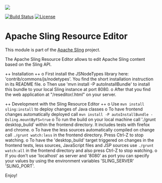 [<img src="https://sling.apache.org/res/logos/sling.png"/>](https://sling.apache.org)

 [![Build Status](https://builds.apache.org/buildStatus/icon?job=Sling/sling-org-apache-sling-resource-editor/master)](https://builds.apache.org/job/Sling/job/sling-org-apache-sling-resource-editor/job/master) [![License](https://img.shields.io/badge/License-Apache%202.0-blue.svg)](https://www.apache.org/licenses/LICENSE-2.0)

# Apache Sling Resource Editor

This module is part of the [Apache Sling](https://sling.apache.org) project.

The Apache Sling Resource Editor allows to edit Apache Sling content based on the Sling API. 

++ Installation ++
o First install the JSNodeTypes library here: 'contrib/commons/js/nodetypes'. You find the short installation instruction in its README file.
o Then use 'mvn install -P autoInstallBundle' to install this bundle to your local Sling instance at port 8080. 
o After that you find the web application at "/reseditor/.html" on your server.

++ Development with the Sling Resource Editor ++
o Use `mvn install sling:install` to deploy changes of Java classes
o To have frontend changes automatically deployed call `mvn install -P autoInstallBundle -Dsling.mountByFS=true`
o To run the build on your local machine call './grunt desktop_build' within the frontend directory. It includes tests with firefox and chrome.
o To have the less sources automatically compiled on change call `./grunt watch:less` in the frontend directory. Press Ctrl-Z to stop watching.
o To have the 'desktop_build' target triggered on changes in the frontend tests, less sources, JavaScript files and JSP sources use `./grunt watch:all` in the frontend directory and also press Ctrl-Z to stop watching.
o If you don't use 'localhost' as server and '8080' as port you can specify your values by using the environment variables 'SLING_SERVER' 'SLING_PORT'.

Enjoy!
